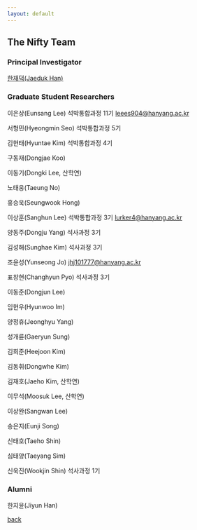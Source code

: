 ```yaml
---
layout: default
---
```


## The Nifty Team

### Principal Investigator
[한재덕(Jaeduk Han)](./people/1_jaedukhan.html)


### Graduate Student Researchers
이은상(Eunsang Lee)  석박통합과정 11기 leees904@hanyang.ac.kr

서형민(Hyeongmin Seo) 석박통합과정 5기

김현태(Hyuntae Kim) 석박통합과정 4기

구동재(Dongjae Koo)

이동기(Dongki Lee, 산학연)

노태웅(Taeung No)

홍승욱(Seungwook Hong)

이상훈(Sanghun Lee) 석박통합과정 3기 lurker4@hanyang.ac.kr

양동주(Dongju Yang) 석사과정 3기

김성해(Sunghae Kim) 석사과정 3기

조윤성(Yunseong Jo)  jhj101777@hanyang.ac.kr

표창현(Changhyun Pyo) 석사과정 3기

이동준(Dongjun Lee)

임현우(Hyunwoo Im)

양정휴(Jeonghyu Yang)

성개륜(Gaeryun Sung)

김희준(Heejoon Kim)

김동휘(Dongwhe Kim)

김재호(Jaeho Kim, 산학연)

이무석(Moosuk Lee, 산학연)

이상완(Sangwan Lee)

송은지(Eunji Song)

신태호(Taeho Shin)

심태양(Taeyang Sim)

신욱진(Wookjin Shin) 석사과정 1기


### Alumni

한지윤(Jiyun Han)


[back](./)
